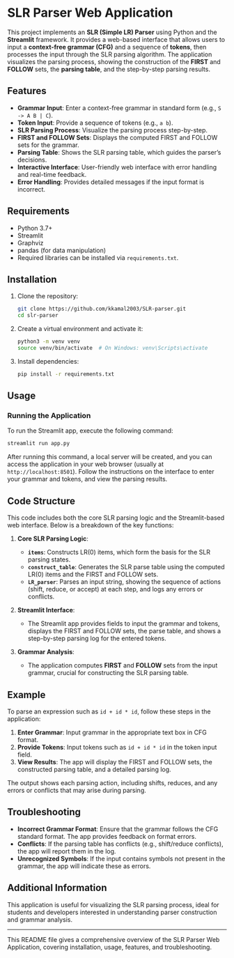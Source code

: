 # SLR Parser Web Application

This project implements an **SLR (Simple LR) Parser** using Python and the **Streamlit** framework. It provides a web-based interface that allows users to input a **context-free grammar (CFG)** and a sequence of **tokens**, then processes the input through the SLR parsing algorithm. The application visualizes the parsing process, showing the construction of the **FIRST** and **FOLLOW** sets, the **parsing table**, and the step-by-step parsing results.

## Features

- **Grammar Input**: Enter a context-free grammar in standard form (e.g., `S -> A B | C`).
- **Token Input**: Provide a sequence of tokens (e.g., `a b`).
- **SLR Parsing Process**: Visualize the parsing process step-by-step.
- **FIRST and FOLLOW Sets**: Displays the computed FIRST and FOLLOW sets for the grammar.
- **Parsing Table**: Shows the SLR parsing table, which guides the parser’s decisions.
- **Interactive Interface**: User-friendly web interface with error handling and real-time feedback.
- **Error Handling**: Provides detailed messages if the input format is incorrect.

## Requirements

- Python 3.7+
- Streamlit
- Graphviz
- pandas (for data manipulation)
- Required libraries can be installed via `requirements.txt`.

## Installation

1. Clone the repository:
    ```bash
    git clone https://github.com/kkamal2003/SLR-parser.git
    cd slr-parser
    ```

2. Create a virtual environment and activate it:
    ```bash
    python3 -m venv venv
    source venv/bin/activate  # On Windows: venv\Scripts\activate
    ```

3. Install dependencies:
    ```bash
    pip install -r requirements.txt
    ```

## Usage

### Running the Application

To run the Streamlit app, execute the following command:

```bash
streamlit run app.py
```

After running this command, a local server will be created, and you can access the application in your web browser (usually at `http://localhost:8501`). Follow the instructions on the interface to enter your grammar and tokens, and view the parsing results.

## Code Structure

This code includes both the core SLR parsing logic and the Streamlit-based web interface. Below is a breakdown of the key functions:

1. **Core SLR Parsing Logic**:
    - **`items`**: Constructs LR(0) items, which form the basis for the SLR parsing states.
    - **`construct_table`**: Generates the SLR parse table using the computed LR(0) items and the FIRST and FOLLOW sets.
    - **`LR_parser`**: Parses an input string, showing the sequence of actions (shift, reduce, or accept) at each step, and logs any errors or conflicts.

2. **Streamlit Interface**:
    - The Streamlit app provides fields to input the grammar and tokens, displays the FIRST and FOLLOW sets, the parse table, and shows a step-by-step parsing log for the entered tokens.

3. **Grammar Analysis**:
    - The application computes **FIRST** and **FOLLOW** sets from the input grammar, crucial for constructing the SLR parsing table.

## Example

To parse an expression such as `id + id * id`, follow these steps in the application:

1. **Enter Grammar**: Input grammar in the appropriate text box in CFG format.
2. **Provide Tokens**: Input tokens such as `id + id * id` in the token input field.
3. **View Results**: The app will display the FIRST and FOLLOW sets, the constructed parsing table, and a detailed parsing log.

The output shows each parsing action, including shifts, reduces, and any errors or conflicts that may arise during parsing.

## Troubleshooting

- **Incorrect Grammar Format**: Ensure that the grammar follows the CFG standard format. The app provides feedback on format errors.
- **Conflicts**: If the parsing table has conflicts (e.g., shift/reduce conflicts), the app will report them in the log.
- **Unrecognized Symbols**: If the input contains symbols not present in the grammar, the app will indicate these as errors.

## Additional Information

This application is useful for visualizing the SLR parsing process, ideal for students and developers interested in understanding parser construction and grammar analysis.

---

This README file gives a comprehensive overview of the SLR Parser Web Application, covering installation, usage, features, and troubleshooting.